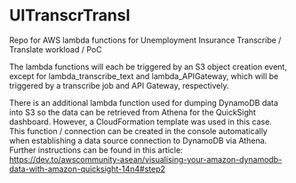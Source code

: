 # UITranscrTransl
Repo for AWS lambda functions for Unemployment Insurance Transcribe / Translate workload / PoC

The lambda functions will each be triggered by an S3 object creation event, except for lambda_transcribe_text
and lambda_APIGateway, which will be triggered by a transcribe job and API Gateway, respectively.

There is an additional lambda function used for dumping DynamoDB data into S3 so the data can be 
retrieved from Athena for the QuickSight dashboard. However, a CloudFormation template was used
in this case. This function / connection can be created in the console automatically when establishing
a data source connection to DynamoDB via Athena. Further instructions can be found in this article:
https://dev.to/awscommunity-asean/visualising-your-amazon-dynamodb-data-with-amazon-quicksight-14n4#step2
